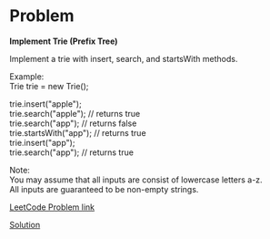 # Problem
__Implement Trie (Prefix Tree)__

Implement a trie with insert, search, and startsWith methods.

Example:</br>
Trie trie = new Trie();</br>

trie.insert("apple");</br>
trie.search("apple");   // returns true</br>
trie.search("app");     // returns false</br>
trie.startsWith("app"); // returns true</br>
trie.insert("app");   </br>
trie.search("app");     // returns true</br>

Note:</br>
You may assume that all inputs are consist of lowercase letters a-z.</br>
All inputs are guaranteed to be non-empty strings.

[LeetCode Problem link](https://leetcode.com/explore/featured/card/may-leetcoding-challenge/535/week-2-may-8th-may-14th/3329/)

[Solution](https://github.com/DhanabalShanmugam/Leet-Code-30-Days-Challenge/blob/master/May2020/Week2/Day_14/Solution.py)
